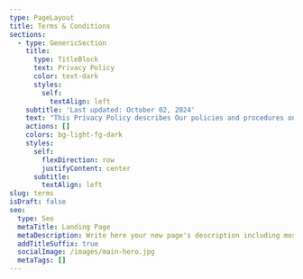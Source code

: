 ```yaml
---
type: PageLayout
title: Terms & Conditions
sections:
  - type: GenericSection
    title:
      type: TitleBlock
      text: Privacy Policy
      color: text-dark
      styles:
        self:
          textAlign: left
    subtitle: 'Last updated: October 02, 2024'
    text: "This Privacy Policy describes Our policies and procedures on the collection, use and disclosure of Your information when You use the Service and tells You about Your privacy rights and how the law protects You.\n\nWe use Your Personal data to provide and improve the Service. By using the Service, You agree to the collection and use of information in accordance with this Privacy Policy.\n\n## Interpretation and Definitions\n\n### Interpretation\n\nThe words of which the initial letter is capitalized have meanings defined under the following conditions. The following definitions shall have the same meaning regardless of whether they appear in singular or in plural.\n\n### Definitions\n\nFor the purposes of this Privacy Policy:\n\n*   **Account**\_means a unique account created for You to access our Service or parts of our Service.\n\n*   **Affiliate**\_means an entity that controls, is controlled by or is under common control with a party, where \"control\" means ownership of 50% or more of the shares, equity interest or other securities entitled to vote for election of directors or other managing authority.\n\n*   **Application**\_refers to Cassett, the software program provided by the Company.\n\n*   **Company**\_(referred to as either \"the Company\", \"We\", \"Us\" or \"Our\" in this Agreement) refers to Cassett.\n\n*   **Cookies**\_are small files that are placed on Your computer, mobile device or any other device by a website, containing the details of Your browsing history on that website among its many uses.\n\n*   **Country**\_refers to: California, United States\n\n*   **Device**\_means any device that can access the Service such as a computer, a cellphone or a digital tablet.\n\n*   **Personal Data**\_is any information that relates to an identified or identifiable individual.\n\n*   **Service**\_refers to the Application or the Website or both.\n\n*   **Service Provider**\_means any natural or legal person who processes the data on behalf of the Company. It refers to third-party companies or individuals employed by the Company to facilitate the Service, to provide the Service on behalf of the Company, to perform services related to the Service or to assist the Company in analyzing how the Service is used.\n\n*   **Third-party Social Media Service**\_refers to any website or any social network website through which a User can log in or create an account to use the Service.\n\n*   **Usage Data**\_refers to data collected automatically, either generated by the use of the Service or from the Service infrastructure itself (for example, the duration of a page visit).\n\n*   **Website**\_refers to Cassett, accessible from\_[cassett.io](https://www.termsfeed.com/live/cassett.io)\n\n*   **You**\_means the individual accessing or using the Service, or the company, or other legal entity on behalf of which such individual is accessing or using the Service, as applicable.\n\n## Collecting and Using Your Personal Data\n\n### Types of Data Collected\n\n#### Personal Data\n\nWhile using Our Service, We may ask You to provide Us with certain personally identifiable information that can be used to contact or identify You. Personally identifiable information may include, but is not limited to:\n\n*   Email address\n\n*   First name and last name\n\n*   Address, State, Province, ZIP/Postal code, City\n\n*   Usage Data\n\n#### Usage Data\n\nUsage Data is collected automatically when using the Service.\n\nUsage Data may include information such as Your Device's Internet Protocol address (e.g. IP address), browser type, browser version, the pages of our Service that You visit, the time and date of Your visit, the time spent on those pages, unique device identifiers and other diagnostic data.\n\nWhen You access the Service by or through a mobile device, We may collect certain information automatically, including, but not limited to, the type of mobile device You use, Your mobile device unique ID, the IP address of Your mobile device, Your mobile operating system, the type of mobile Internet browser You use, unique device identifiers and other diagnostic data.\n\nWe may also collect information that Your browser sends whenever You visit our Service or when You access the Service by or through a mobile device.\n\n#### Information from Third-Party Social Media Services\n\nThe Company allows You to create an account and log in to use the Service through the following Third-party Social Media Services:\n\n*   Google\n\n*   Facebook\n\n*   Instagram\n\n*   Twitter\n\n*   LinkedIn\n\nIf You decide to register through or otherwise grant us access to a Third-Party Social Media Service, We may collect Personal data that is already associated with Your Third-Party Social Media Service's account, such as Your name, Your email address, Your activities or Your contact list associated with that account.\n\nYou may also have the option of sharing additional information with the Company through Your Third-Party Social Media Service's account. If You choose to provide such information and Personal Data, during registration or otherwise, You are giving the Company permission to use, share, and store it in a manner consistent with this Privacy Policy.\n\n#### Information Collected while Using the Application\n\nWhile using Our Application, in order to provide features of Our Application, We may collect, with Your prior permission:\n\n*   Information regarding your location\n\n*   Pictures and other information from your Device's camera and photo library\n\nWe use this information to provide features of Our Service, to improve and customize Our Service. The information may be uploaded to the Company's servers and/or a Service Provider's server or it may be simply stored on Your device.\n\nYou can enable or disable access to this information at any time, through Your Device settings.\n\n#### Tracking Technologies and Cookies\n\nWe use Cookies and similar tracking technologies to track the activity on Our Service and store certain information. Tracking technologies used are beacons, tags, and scripts to collect and track information and to improve and analyze Our Service. The technologies We use may include:\n\n*   **Cookies or Browser Cookies.**\_A cookie is a small file placed on Your Device. You can instruct Your browser to refuse all Cookies or to indicate when a Cookie is being sent. However, if You do not accept Cookies, You may not be able to use some parts of our Service. Unless you have adjusted Your browser setting so that it will refuse Cookies, our Service may use Cookies.\n\n*   **Web Beacons.**\_Certain sections of our Service and our emails may contain small electronic files known as web beacons (also referred to as clear gifs, pixel tags, and single-pixel gifs) that permit the Company, for example, to count users who have visited those pages or opened an email and for other related website statistics (for example, recording the popularity of a certain section and verifying system and server integrity).\n\nCookies can be \"Persistent\" or \"Session\" Cookies. Persistent Cookies remain on Your personal computer or mobile device when You go offline, while Session Cookies are deleted as soon as You close Your web browser. You can learn more about cookies on\_[TermsFeed website](https://www.termsfeed.com/blog/cookies/#What_Are_Cookies)\_article.\n\nWe use both Session and Persistent Cookies for the purposes set out below:\n\n*   **Necessary / Essential Cookies**\n\n    Type: Session Cookies\n\n    Administered by: Us\n\n    Purpose: These Cookies are essential to provide You with services available through the Website and to enable You to use some of its features. They help to authenticate users and prevent fraudulent use of user accounts. Without these Cookies, the services that You have asked for cannot be provided, and We only use these Cookies to provide You with those services.\n\n*   **Cookies Policy / Notice Acceptance Cookies**\n\n    Type: Persistent Cookies\n\n    Administered by: Us\n\n    Purpose: These Cookies identify if users have accepted the use of cookies on the Website.\n\n*   **Functionality Cookies**\n\n    Type: Persistent Cookies\n\n    Administered by: Us\n\n    Purpose: These Cookies allow us to remember choices You make when You use the Website, such as remembering your login details or language preference. The purpose of these Cookies is to provide You with a more personal experience and to avoid You having to re-enter your preferences every time You use the Website.\n\nFor more information about the cookies we use and your choices regarding cookies, please visit our Cookies Policy or the Cookies section of our Privacy Policy.\n\n### Use of Your Personal Data\n\nThe Company may use Personal Data for the following purposes:\n\n*   **To provide and maintain our Service**, including to monitor the usage of our Service.\n\n*   **To manage Your Account:**\_to manage Your registration as a user of the Service. The Personal Data You provide can give You access to different functionalities of the Service that are available to You as a registered user.\n\n*   **For the performance of a contract:**\_the development, compliance and undertaking of the purchase contract for the products, items or services You have purchased or of any other contract with Us through the Service.\n\n*   **To contact You:**\_To contact You by email, telephone calls, SMS, or other equivalent forms of electronic communication, such as a mobile application's push notifications regarding updates or informative communications related to the functionalities, products or contracted services, including the security updates, when necessary or reasonable for their implementation.\n\n*   **To provide You**\_with news, special offers and general information about other goods, services and events which we offer that are similar to those that you have already purchased or enquired about unless You have opted not to receive such information.\n\n*   **To manage Your requests:**\_To attend and manage Your requests to Us.\n\n*   **For business transfers:**\_We may use Your information to evaluate or conduct a merger, divestiture, restructuring, reorganization, dissolution, or other sale or transfer of some or all of Our assets, whether as a going concern or as part of bankruptcy, liquidation, or similar proceeding, in which Personal Data held by Us about our Service users is among the assets transferred.\n\n*   **For other purposes**: We may use Your information for other purposes, such as data analysis, identifying usage trends, determining the effectiveness of our promotional campaigns and to evaluate and improve our Service, products, services, marketing and your experience.\n\nWe may share Your personal information in the following situations:\n\n*   **With Service Providers:**\_We may share Your personal information with Service Providers to monitor and analyze the use of our Service, to contact You.\n\n*   **For business transfers:**\_We may share or transfer Your personal information in connection with, or during negotiations of, any merger, sale of Company assets, financing, or acquisition of all or a portion of Our business to another company.\n\n*   **With Affiliates:**\_We may share Your information with Our affiliates, in which case we will require those affiliates to honor this Privacy Policy. Affiliates include Our parent company and any other subsidiaries, joint venture partners or other companies that We control or that are under common control with Us.\n\n*   **With business partners:**\_We may share Your information with Our business partners to offer You certain products, services or promotions.\n\n*   **With other users:**\_when You share personal information or otherwise interact in the public areas with other users, such information may be viewed by all users and may be publicly distributed outside. If You interact with other users or register through a Third-Party Social Media Service, Your contacts on the Third-Party Social Media Service may see Your name, profile, pictures and description of Your activity. Similarly, other users will be able to view descriptions of Your activity, communicate with You and view Your profile.\n\n*   **With Your consent**: We may disclose Your personal information for any other purpose with Your consent.\n\n### Retention of Your Personal Data\n\nThe Company will retain Your Personal Data only for as long as is necessary for the purposes set out in this Privacy Policy. We will retain and use Your Personal Data to the extent necessary to comply with our legal obligations (for example, if we are required to retain your data to comply with applicable laws), resolve disputes, and enforce our legal agreements and policies.\n\nThe Company will also retain Usage Data for internal analysis purposes. Usage Data is generally retained for a shorter period of time, except when this data is used to strengthen the security or to improve the functionality of Our Service, or We are legally obligated to retain this data for longer time periods.\n\n### Transfer of Your Personal Data\n\nYour information, including Personal Data, is processed at the Company's operating offices and in any other places where the parties involved in the processing are located. It means that this information may be transferred to — and maintained on — computers located outside of Your state, province, country or other governmental jurisdiction where the data protection laws may differ than those from Your jurisdiction.\n\nYour consent to this Privacy Policy followed by Your submission of such information represents Your agreement to that transfer.\n\nThe Company will take all steps reasonably necessary to ensure that Your data is treated securely and in accordance with this Privacy Policy and no transfer of Your Personal Data will take place to an organization or a country unless there are adequate controls in place including the security of Your data and other personal information.\n\n### Delete Your Personal Data\n\nYou have the right to delete or request that We assist in deleting the Personal Data that We have collected about You.\n\nOur Service may give You the ability to delete certain information about You from within the Service.\n\nYou may update, amend, or delete Your information at any time by signing in to Your Account, if you have one, and visiting the account settings section that allows you to manage Your personal information. You may also contact Us to request access to, correct, or delete any personal information that You have provided to Us.\n\nPlease note, however, that We may need to retain certain information when we have a legal obligation or lawful basis to do so.\n\n### Disclosure of Your Personal Data\n\n#### Business Transactions\n\nIf the Company is involved in a merger, acquisition or asset sale, Your Personal Data may be transferred. We will provide notice before Your Personal Data is transferred and becomes subject to a different Privacy Policy.\n\n#### Law enforcement\n\nUnder certain circumstances, the Company may be required to disclose Your Personal Data if required to do so by law or in response to valid requests by public authorities (e.g. a court or a government agency).\n\n#### Other legal requirements\n\nThe Company may disclose Your Personal Data in the good faith belief that such action is necessary to:\n\n*   Comply with a legal obligation\n\n*   Protect and defend the rights or property of the Company\n\n*   Prevent or investigate possible wrongdoing in connection with the Service\n\n*   Protect the personal safety of Users of the Service or the public\n\n*   Protect against legal liability\n\n### Security of Your Personal Data\n\nThe security of Your Personal Data is important to Us, but remember that no method of transmission over the Internet, or method of electronic storage is 100% secure. While We strive to use commercially acceptable means to protect Your Personal Data, We cannot guarantee its absolute security.\n\n## Children's Privacy\n\nOur Service does not address anyone under the age of 13. We do not knowingly collect personally identifiable information from anyone under the age of 13. If You are a parent or guardian and You are aware that Your child has provided Us with Personal Data, please contact Us. If We become aware that We have collected Personal Data from anyone under the age of 13 without verification of parental consent, We take steps to remove that information from Our servers.\n\nIf We need to rely on consent as a legal basis for processing Your information and Your country requires consent from a parent, We may require Your parent's consent before We collect and use that information.\n\n## Links to Other Websites\n\nOur Service may contain links to other websites that are not operated by Us. If You click on a third party link, You will be directed to that third party's site. We strongly advise You to review the Privacy Policy of every site You visit.\n\nWe have no control over and assume no responsibility for the content, privacy policies or practices of any third party sites or services.\n\n## Changes to this Privacy Policy\n\nWe may update Our Privacy Policy from time to time. We will notify You of any changes by posting the new Privacy Policy on this page.\n\nWe will let You know via email and/or a prominent notice on Our Service, prior to the change becoming effective and update the \"Last updated\" date at the top of this Privacy Policy.\n\nYou are advised to review this Privacy Policy periodically for any changes. Changes to this Privacy Policy are effective when they are posted on this page.\n\n## Contact Us\n\nIf you have any questions about this Privacy Policy, You can contact us:\n\n*   By email:\_<support@cassett.io>\n\n"
    actions: []
    colors: bg-light-fg-dark
    styles:
      self:
        flexDirection: row
        justifyContent: center
      subtitle:
        textAlign: left
slug: terms
isDraft: false
seo:
  type: Seo
  metaTitle: Landing Page
  metaDescription: Write here your new page's description including most relevant keywords.
  addTitleSuffix: true
  socialImage: /images/main-hero.jpg
  metaTags: []
---
```

